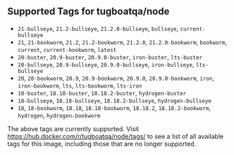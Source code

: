 ## Supported Tags for tugboatqa/node

* `21-bullseye`, `21.2-bullseye`, `21.2.0-bullseye`, `bullseye`, `current-bullseye`
* `21`, `21-bookworm`, `21.2`, `21.2-bookworm`, `21.2.0`, `21.2.0-bookworm`, `bookworm`, `current`, `current-bookworm`, `latest`
* `20-buster`, `20.9-buster`, `20.9.0-buster`, `iron-buster`, `lts-buster`
* `20-bullseye`, `20.9-bullseye`, `20.9.0-bullseye`, `iron-bullseye`, `lts-bullseye`
* `20`, `20-bookworm`, `20.9`, `20.9-bookworm`, `20.9.0`, `20.9.0-bookworm`, `iron`, `iron-bookworm`, `lts`, `lts-bookworm`, `lts-iron`
* `18-buster`, `18.18-buster`, `18.18.2-buster`, `hydrogen-buster`
* `18-bullseye`, `18.18-bullseye`, `18.18.2-bullseye`, `hydrogen-bullseye`
* `18`, `18-bookworm`, `18.18`, `18.18-bookworm`, `18.18.2`, `18.18.2-bookworm`, `hydrogen`, `hydrogen-bookworm`

The above tags are currently supported. Visit https://hub.docker.com/r/tugboatqa/node/tags/ to see a list of all available tags for this image, including those that are no longer supported.

